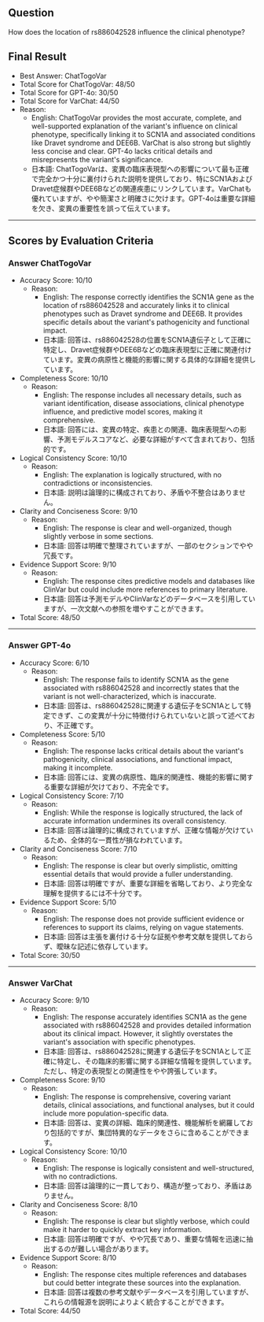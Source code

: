## Question

How does the location of rs886042528 influence the clinical phenotype?

## Final Result

- Best Answer: ChatTogoVar
- Total Score for ChatTogoVar: 48/50
- Total Score for GPT-4o: 30/50
- Total Score for VarChat: 44/50
- Reason:
  - English: ChatTogoVar provides the most accurate, complete, and well-supported explanation of the variant's influence on clinical phenotype, specifically linking it to SCN1A and associated conditions like Dravet syndrome and DEE6B. VarChat is also strong but slightly less concise and clear. GPT-4o lacks critical details and misrepresents the variant's significance.
  - 日本語: ChatTogoVarは、変異の臨床表現型への影響について最も正確で完全かつ十分に裏付けられた説明を提供しており、特にSCN1AおよびDravet症候群やDEE6Bなどの関連疾患にリンクしています。VarChatも優れていますが、やや簡潔さと明確さに欠けます。GPT-4oは重要な詳細を欠き、変異の重要性を誤って伝えています。

---

## Scores by Evaluation Criteria

### Answer ChatTogoVar
- Accuracy Score: 10/10
  - Reason: 
    - English: The response correctly identifies the SCN1A gene as the location of rs886042528 and accurately links it to clinical phenotypes such as Dravet syndrome and DEE6B. It provides specific details about the variant's pathogenicity and functional impact.
    - 日本語: 回答は、rs886042528の位置をSCN1A遺伝子として正確に特定し、Dravet症候群やDEE6Bなどの臨床表現型に正確に関連付けています。変異の病原性と機能的影響に関する具体的な詳細を提供しています。
- Completeness Score: 10/10
  - Reason: 
    - English: The response includes all necessary details, such as variant identification, disease associations, clinical phenotype influence, and predictive model scores, making it comprehensive.
    - 日本語: 回答には、変異の特定、疾患との関連、臨床表現型への影響、予測モデルスコアなど、必要な詳細がすべて含まれており、包括的です。
- Logical Consistency Score: 10/10
  - Reason: 
    - English: The explanation is logically structured, with no contradictions or inconsistencies.
    - 日本語: 説明は論理的に構成されており、矛盾や不整合はありません。
- Clarity and Conciseness Score: 9/10
  - Reason: 
    - English: The response is clear and well-organized, though slightly verbose in some sections.
    - 日本語: 回答は明確で整理されていますが、一部のセクションでやや冗長です。
- Evidence Support Score: 9/10
  - Reason: 
    - English: The response cites predictive models and databases like ClinVar but could include more references to primary literature.
    - 日本語: 回答は予測モデルやClinVarなどのデータベースを引用していますが、一次文献への参照を増やすことができます。
- Total Score: 48/50

---

### Answer GPT-4o
- Accuracy Score: 6/10
  - Reason: 
    - English: The response fails to identify SCN1A as the gene associated with rs886042528 and incorrectly states that the variant is not well-characterized, which is inaccurate.
    - 日本語: 回答は、rs886042528に関連する遺伝子をSCN1Aとして特定できず、この変異が十分に特徴付けられていないと誤って述べており、不正確です。
- Completeness Score: 5/10
  - Reason: 
    - English: The response lacks critical details about the variant's pathogenicity, clinical associations, and functional impact, making it incomplete.
    - 日本語: 回答には、変異の病原性、臨床的関連性、機能的影響に関する重要な詳細が欠けており、不完全です。
- Logical Consistency Score: 7/10
  - Reason: 
    - English: While the response is logically structured, the lack of accurate information undermines its overall consistency.
    - 日本語: 回答は論理的に構成されていますが、正確な情報が欠けているため、全体的な一貫性が損なわれています。
- Clarity and Conciseness Score: 7/10
  - Reason: 
    - English: The response is clear but overly simplistic, omitting essential details that would provide a fuller understanding.
    - 日本語: 回答は明確ですが、重要な詳細を省略しており、より完全な理解を提供するには不十分です。
- Evidence Support Score: 5/10
  - Reason: 
    - English: The response does not provide sufficient evidence or references to support its claims, relying on vague statements.
    - 日本語: 回答は主張を裏付ける十分な証拠や参考文献を提供しておらず、曖昧な記述に依存しています。
- Total Score: 30/50

---

### Answer VarChat
- Accuracy Score: 9/10
  - Reason: 
    - English: The response accurately identifies SCN1A as the gene associated with rs886042528 and provides detailed information about its clinical impact. However, it slightly overstates the variant's association with specific phenotypes.
    - 日本語: 回答は、rs886042528に関連する遺伝子をSCN1Aとして正確に特定し、その臨床的影響に関する詳細な情報を提供しています。ただし、特定の表現型との関連性をやや誇張しています。
- Completeness Score: 9/10
  - Reason: 
    - English: The response is comprehensive, covering variant details, clinical associations, and functional analyses, but it could include more population-specific data.
    - 日本語: 回答は、変異の詳細、臨床的関連性、機能解析を網羅しており包括的ですが、集団特異的なデータをさらに含めることができます。
- Logical Consistency Score: 10/10
  - Reason: 
    - English: The response is logically consistent and well-structured, with no contradictions.
    - 日本語: 回答は論理的に一貫しており、構造が整っており、矛盾はありません。
- Clarity and Conciseness Score: 8/10
  - Reason: 
    - English: The response is clear but slightly verbose, which could make it harder to quickly extract key information.
    - 日本語: 回答は明確ですが、やや冗長であり、重要な情報を迅速に抽出するのが難しい場合があります。
- Evidence Support Score: 8/10
  - Reason: 
    - English: The response cites multiple references and databases but could better integrate these sources into the explanation.
    - 日本語: 回答は複数の参考文献やデータベースを引用していますが、これらの情報源を説明によりよく統合することができます。
- Total Score: 44/50
